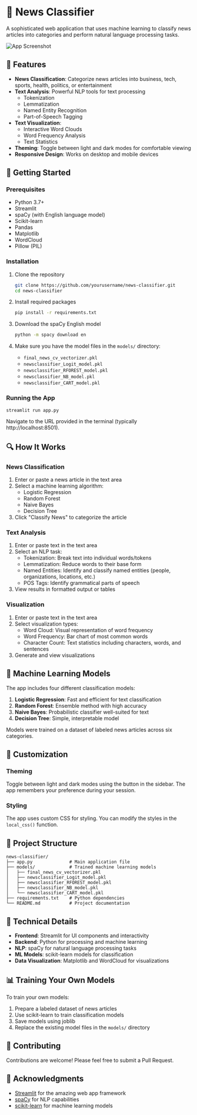 # 📰 News Classifier

A sophisticated web application that uses machine learning to classify news articles into categories and perform natural language processing tasks.

![App Screenshot](https://via.placeholder.com/800x400?text=News+Classifier+Screenshot)

## 🌟 Features

- **News Classification**: Categorize news articles into business, tech, sports, health, politics, or entertainment
- **Text Analysis**: Powerful NLP tools for text processing
  - Tokenization
  - Lemmatization
  - Named Entity Recognition
  - Part-of-Speech Tagging
- **Text Visualization**:
  - Interactive Word Clouds
  - Word Frequency Analysis
  - Text Statistics
- **Theming**: Toggle between light and dark modes for comfortable viewing
- **Responsive Design**: Works on desktop and mobile devices

## 🚀 Getting Started

### Prerequisites

- Python 3.7+
- Streamlit
- spaCy (with English language model)
- Scikit-learn
- Pandas
- Matplotlib
- WordCloud
- Pillow (PIL)

### Installation

1. Clone the repository
   ```bash
   git clone https://github.com/yourusername/news-classifier.git
   cd news-classifier
   ```

2. Install required packages
   ```bash
   pip install -r requirements.txt
   ```

3. Download the spaCy English model
   ```bash
   python -m spacy download en
   ```

4. Make sure you have the model files in the `models/` directory:
   - `final_news_cv_vectorizer.pkl`
   - `newsclassifier_Logit_model.pkl`
   - `newsclassifier_RFOREST_model.pkl`
   - `newsclassifier_NB_model.pkl`
   - `newsclassifier_CART_model.pkl`

### Running the App

```bash
streamlit run app.py
```

Navigate to the URL provided in the terminal (typically http://localhost:8501).

## 🔍 How It Works

### News Classification

1. Enter or paste a news article in the text area
2. Select a machine learning algorithm:
   - Logistic Regression
   - Random Forest
   - Naive Bayes
   - Decision Tree
3. Click "Classify News" to categorize the article

### Text Analysis

1. Enter or paste text in the text area
2. Select an NLP task:
   - Tokenization: Break text into individual words/tokens
   - Lemmatization: Reduce words to their base form
   - Named Entities: Identify and classify named entities (people, organizations, locations, etc.)
   - POS Tags: Identify grammatical parts of speech
3. View results in formatted output or tables

### Visualization

1. Enter or paste text in the text area
2. Select visualization types:
   - Word Cloud: Visual representation of word frequency
   - Word Frequency: Bar chart of most common words
   - Character Count: Text statistics including characters, words, and sentences
3. Generate and view visualizations

## 🧠 Machine Learning Models

The app includes four different classification models:

1. **Logistic Regression**: Fast and efficient for text classification
2. **Random Forest**: Ensemble method with high accuracy
3. **Naive Bayes**: Probabilistic classifier well-suited for text
4. **Decision Tree**: Simple, interpretable model

Models were trained on a dataset of labeled news articles across six categories.

## 🎨 Customization

### Theming

Toggle between light and dark modes using the button in the sidebar. The app remembers your preference during your session.

### Styling

The app uses custom CSS for styling. You can modify the styles in the `local_css()` function.

## 📁 Project Structure

```
news-classifier/
├── app.py              # Main application file
├── models/             # Trained machine learning models
│   ├── final_news_cv_vectorizer.pkl
│   ├── newsclassifier_Logit_model.pkl
│   ├── newsclassifier_RFOREST_model.pkl
│   ├── newsclassifier_NB_model.pkl
│   └── newsclassifier_CART_model.pkl
├── requirements.txt    # Python dependencies
└── README.md           # Project documentation
```

## 🔧 Technical Details

- **Frontend**: Streamlit for UI components and interactivity
- **Backend**: Python for processing and machine learning
- **NLP**: spaCy for natural language processing tasks
- **ML Models**: scikit-learn models for classification
- **Data Visualization**: Matplotlib and WordCloud for visualizations

## 📊 Training Your Own Models

To train your own models:

1. Prepare a labeled dataset of news articles
2. Use scikit-learn to train classification models
3. Save models using joblib
4. Replace the existing model files in the `models/` directory

## 🤝 Contributing

Contributions are welcome! Please feel free to submit a Pull Request.

## 🙏 Acknowledgments

- [Streamlit](https://streamlit.io/) for the amazing web app framework
- [spaCy](https://spacy.io/) for NLP capabilities
- [scikit-learn](https://scikit-learn.org/) for machine learning models
